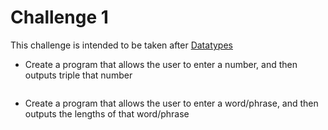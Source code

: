 # Challenge 1

This challenge is intended to be taken after [Datatypes](../datatypes/strings.md)

- Create a program that allows the user to enter a number, and then outputs triple that number
     
```py
```

- Create a program that allows the user to enter a word/phrase, and then outputs the lengths of that word/phrase

```py
```
